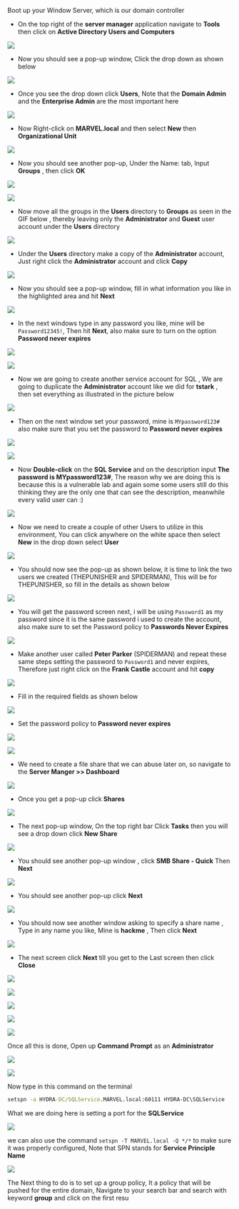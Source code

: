 Boot up your Window Server, which is our domain controller

- On the top right of the **server manager** application navigate to **Tools** then click on **Active Directory Users and Computers**

![](https://i.imgur.com/OKpvqAo.png)

- Now you should see a pop-up window, Click the drop down as shown below

![](https://i.imgur.com/Cq4NJdh.png)

- Once you see the drop down click **Users**, Note that the **Domain Admin** and the **Enterprise Admin** are the most important here

![](https://i.imgur.com/2Xjig96.png)

- Now Right-click on **MARVEL.local** and then select **New** then **Organizational Unit** 

![](https://i.imgur.com/FkrlPwL.png)

- Now you should see another pop-up, Under the Name: tab, Input **Groups** , then click **OK** 

![](https://i.imgur.com/C3uehsq.png)

![](https://i.imgur.com/JDoXHBd.png)

- Now move all the groups in the **Users** directory to **Groups** as seen in the GIF below , thereby leaving only the **Administrator** and **Guest** user account under the **Users** directory

![](https://i.imgur.com/BycPBDf.gif)

- Under the **Users** directory make a copy of the **Administrator** account, Just right click the **Administrator** account and click **Copy**

![](https://i.imgur.com/YEp5Hib.png)

- Now you should see a pop-up window, fill in what information you like in the highlighted area and hit **Next**

![](https://i.imgur.com/BpgfdkK.png)

- In the next windows type in any password you like, mine will be `Password12345!`, Then hit **Next**, also make sure to turn on the option **Password never expires**

![](https://i.imgur.com/MMC3JUa.png)

![](https://i.imgur.com/XWZbLll.png)

- Now we are going to create another service account for SQL , We are going to duplicate the **Administrator** account like we did for **tstark** , then set everything as illustrated in the picture below

![](https://i.imgur.com/PZyrVGa.png)

- Then on the next window set your password, mine is `MYpassword123#` also make sure that you set the password to **Password never expires**

![](https://i.imgur.com/KniRCHl.png)

![](https://i.imgur.com/4FnuOsr.png)

- Now **Double-click** on the **SQL Service** and on the description input **The password is MYpassword123#**, The reason why we are doing this is because this is a vulnerable lab and again some some users still do this thinking they are the only one that can see the description, meanwhile every valid user can :)

![](https://i.imgur.com/ji4ng2P.png)

- Now we need to create a couple of other Users to utilize in this environment, You can click anywhere on the white space then select **New** in the drop down select **User**

![](https://i.imgur.com/90jMy7j.png)

- You should now see the pop-up as shown below, it is time to link the two users we created (THEPUNISHER and SPIDERMAN), This will be for THEPUNISHER, so fill in the details as shown below

![](https://i.imgur.com/ZejJks4.png)

- You will get the password screen next, i will be using `Password1` as my password since it is the same password i used to create the account, also make sure to set the Password policy to **Passwords Never Expires**

![](https://i.imgur.com/tRXjVpm.png)

- Make another user called **Peter Parker** (SPIDERMAN) and repeat these same steps setting the password to `Password1` and never expires, Therefore just right click on the **Frank Castle** account and hit **copy**

![](https://i.imgur.com/J2F207J.png)

- Fill in the required fields as shown below

![](https://i.imgur.com/i42ACYQ.png)

- Set the password policy to **Password never expires**

![](https://i.imgur.com/pAvGnkV.png)

![](https://i.imgur.com/D7aFRQY.png)

- We need to create a file share that we can abuse later on, so navigate to the **Server Manger >> Dashboard**

![](https://i.imgur.com/ktPTYXM.png)

- Once you get a pop-up click **Shares**

![](https://i.imgur.com/soFsZa1.png)

- The next pop-up window, On the top right bar Click **Tasks** then you will see a drop down click **New Share** 

![](https://i.imgur.com/r41YDQn.png)

- You should see another pop-up window , click **SMB Share - Quick** Then **Next**

![](https://i.imgur.com/CCnpen8.png)

- You should see another pop-up click **Next**

![](https://i.imgur.com/rpjBuok.png)

- You should now see another window asking to specify a share name , Type in any name you like, Mine is **hackme** , Then click **Next**

![](https://i.imgur.com/mtRwbtY.png)

- The next screen click **Next** till you get to the Last screen then click **Close**

![](https://i.imgur.com/Batb8bv.png)

![](https://i.imgur.com/DPtgqTv.png)

![](https://i.imgur.com/ZXPV6A6.png)

![](https://i.imgur.com/DIKxMSL.png)

![](https://i.imgur.com/YwJ6lc5.png)

Once all this is done, Open up **Command Prompt** as an **Administrator**

![](https://i.imgur.com/DUOuN6w.png)

![](https://i.imgur.com/wdiHrer.png)

Now type in this command on the terminal

```cmd
setspn -a HYDRA-DC/SQLService.MARVEL.local:60111 HYDRA-DC\SQLService
```

What we are doing here is setting a port for the **SQLService**

![](https://i.imgur.com/oRmJ2ij.png)

we can also use the command `setspn -T MARVEL.local -Q */*` to make sure it was properly configured, Note that SPN stands for **Service Principle Name**

![](https://i.imgur.com/gmBddS4.png)

The Next thing to do is to set up a group policy, It a policy that will be pushed for the entire domain, Navigate to your search bar and search with keyword **group** and click on the first resu

